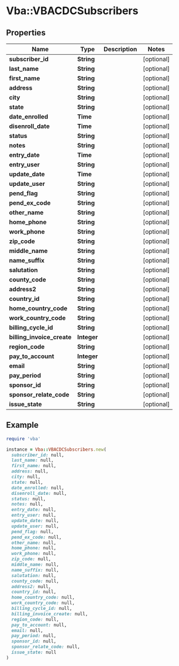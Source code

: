 # Vba::VBACDCSubscribers

## Properties

| Name | Type | Description | Notes |
| ---- | ---- | ----------- | ----- |
| **subscriber_id** | **String** |  | [optional] |
| **last_name** | **String** |  | [optional] |
| **first_name** | **String** |  | [optional] |
| **address** | **String** |  | [optional] |
| **city** | **String** |  | [optional] |
| **state** | **String** |  | [optional] |
| **date_enrolled** | **Time** |  | [optional] |
| **disenroll_date** | **Time** |  | [optional] |
| **status** | **String** |  | [optional] |
| **notes** | **String** |  | [optional] |
| **entry_date** | **Time** |  | [optional] |
| **entry_user** | **String** |  | [optional] |
| **update_date** | **Time** |  | [optional] |
| **update_user** | **String** |  | [optional] |
| **pend_flag** | **String** |  | [optional] |
| **pend_ex_code** | **String** |  | [optional] |
| **other_name** | **String** |  | [optional] |
| **home_phone** | **String** |  | [optional] |
| **work_phone** | **String** |  | [optional] |
| **zip_code** | **String** |  | [optional] |
| **middle_name** | **String** |  | [optional] |
| **name_suffix** | **String** |  | [optional] |
| **salutation** | **String** |  | [optional] |
| **county_code** | **String** |  | [optional] |
| **address2** | **String** |  | [optional] |
| **country_id** | **String** |  | [optional] |
| **home_country_code** | **String** |  | [optional] |
| **work_country_code** | **String** |  | [optional] |
| **billing_cycle_id** | **String** |  | [optional] |
| **billing_invoice_create** | **Integer** |  | [optional] |
| **region_code** | **String** |  | [optional] |
| **pay_to_account** | **Integer** |  | [optional] |
| **email** | **String** |  | [optional] |
| **pay_period** | **String** |  | [optional] |
| **sponsor_id** | **String** |  | [optional] |
| **sponsor_relate_code** | **String** |  | [optional] |
| **issue_state** | **String** |  | [optional] |

## Example

```ruby
require 'vba'

instance = Vba::VBACDCSubscribers.new(
  subscriber_id: null,
  last_name: null,
  first_name: null,
  address: null,
  city: null,
  state: null,
  date_enrolled: null,
  disenroll_date: null,
  status: null,
  notes: null,
  entry_date: null,
  entry_user: null,
  update_date: null,
  update_user: null,
  pend_flag: null,
  pend_ex_code: null,
  other_name: null,
  home_phone: null,
  work_phone: null,
  zip_code: null,
  middle_name: null,
  name_suffix: null,
  salutation: null,
  county_code: null,
  address2: null,
  country_id: null,
  home_country_code: null,
  work_country_code: null,
  billing_cycle_id: null,
  billing_invoice_create: null,
  region_code: null,
  pay_to_account: null,
  email: null,
  pay_period: null,
  sponsor_id: null,
  sponsor_relate_code: null,
  issue_state: null
)
```

